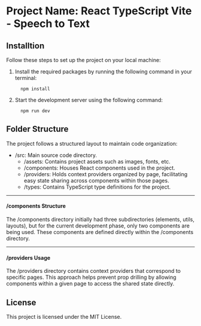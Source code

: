 # Project Name: React TypeScript Vite - Speech to Text

## Installtion

Follow these steps to set up the project on your local machine:

1. Install the required packages by running the following command in your terminal:
   ```
	 npm install
	 ```

2. Start the development server using the following command:
   ```
	 npm run dev
	 ```

## Folder Structure

The project follows a structured layout to maintain code organization:

- /src: Main source code directory.
   - /assets: Contains project assets such as images, fonts, etc.
   - /components: Houses React components used in the project.
   - /providers: Holds context providers organized by page, facilitating easy state sharing across components within those pages.
   - /types: Contains TypeScript type definitions for the project.

---

#### /components Structure
The /components directory initially had three subdirectories (elements, utils, layouts), but for the current development phase, only two components are being used. These components are defined directly within the /components directory.

---

#### /providers Usage
The /providers directory contains context providers that correspond to specific pages. This approach helps prevent prop drilling by allowing components within a given page to access the shared state directly.

## License
This project is licensed under the MIT License.